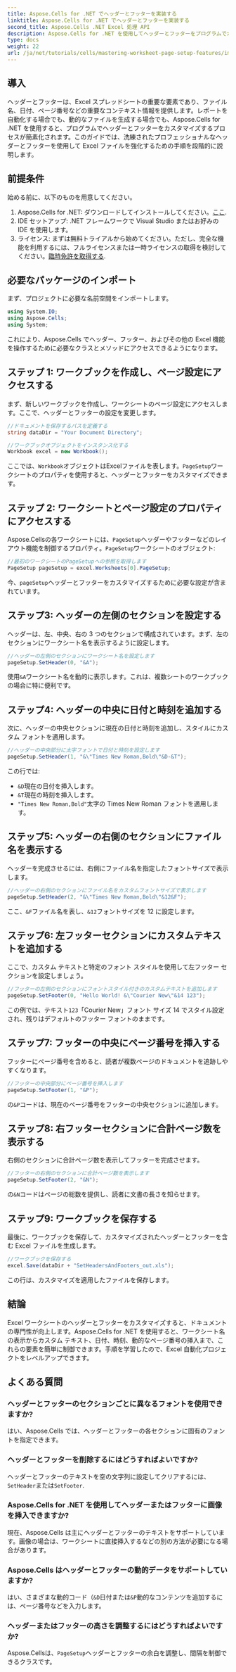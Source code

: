 ```yaml
---
title: Aspose.Cells for .NET でヘッダーとフッターを実装する
linktitle: Aspose.Cells for .NET でヘッダーとフッターを実装する
second_title: Aspose.Cells .NET Excel 処理 API
description: Aspose.Cells for .NET を使用してヘッダーとフッターをプログラムでカスタマイズし、Excel ドキュメントを向上させる方法を学びます。この包括的なガイドでは、ワークブックの設定からワークシート名の動的な挿入まで、各手順を順を追って説明します。
type: docs
weight: 22
url: /ja/net/tutorials/cells/mastering-worksheet-page-setup-features/implement-header-footer/
---
```

## 導入

ヘッダーとフッターは、Excel スプレッドシートの重要な要素であり、ファイル名、日付、ページ番号などの重要なコンテキスト情報を提供します。レポートを自動化する場合でも、動的なファイルを生成する場合でも、Aspose.Cells for .NET を使用すると、プログラムでヘッダーとフッターをカスタマイズするプロセスが簡素化されます。このガイドでは、洗練されたプロフェッショナルなヘッダーとフッターを使用して Excel ファイルを強化するための手順を段階的に説明します。

## 前提条件

始める前に、以下のものを用意してください。

1.  Aspose.Cells for .NET: ダウンロードしてインストールしてください。[ここ](https://releases.aspose.com/cells/net/).
2. IDE セットアップ: .NET フレームワークで Visual Studio またはお好みの IDE を使用します。
3. ライセンス: まずは無料トライアルから始めてください。ただし、完全な機能を利用するには、フルライセンスまたは一時ライセンスの取得を検討してください。[臨時免許を取得する](https://purchase.aspose.com/temporary-license/).

## 必要なパッケージのインポート

まず、プロジェクトに必要な名前空間をインポートします。

```csharp
using System.IO;
using Aspose.Cells;
using System;
```

これにより、Aspose.Cells でヘッダー、フッター、およびその他の Excel 機能を操作するために必要なクラスとメソッドにアクセスできるようになります。

## ステップ 1: ワークブックを作成し、ページ設定にアクセスする

まず、新しいワークブックを作成し、ワークシートのページ設定にアクセスします。ここで、ヘッダーとフッターの設定を変更します。

```csharp
//ドキュメントを保存するパスを定義する
string dataDir = "Your Document Directory";

//ワークブックオブジェクトをインスタンス化する
Workbook excel = new Workbook();
```

ここでは、`Workbook`オブジェクトはExcelファイルを表します。`PageSetup`ワークシートのプロパティを使用すると、ヘッダーとフッターをカスタマイズできます。

## ステップ 2: ワークシートとページ設定のプロパティにアクセスする

Aspose.Cellsの各ワークシートには、`PageSetup`ヘッダーやフッターなどのレイアウト機能を制御するプロパティ。`PageSetup`ワークシートのオブジェクト:

```csharp
//最初のワークシートのPageSetupへの参照を取得します
PageSetup pageSetup = excel.Worksheets[0].PageSetup;
```

今、`pageSetup`ヘッダーとフッターをカスタマイズするために必要な設定が含まれています。

## ステップ3: ヘッダーの左側のセクションを設定する

ヘッダーは、左、中央、右の 3 つのセクションで構成されています。まず、左のセクションにワークシート名を表示するように設定します。

```csharp
//ヘッダーの左側のセクションにワークシート名を設定します
pageSetup.SetHeader(0, "&A");
```

使用`&A`ワークシート名を動的に表示します。これは、複数シートのワークブックの場合に特に便利です。

## ステップ4: ヘッダーの中央に日付と時刻を追加する

次に、ヘッダーの中央セクションに現在の日付と時刻を追加し、スタイルにカスタム フォントを適用します。

```csharp
//ヘッダーの中央部分に太字フォントで日付と時刻を設定します
pageSetup.SetHeader(1, "&\"Times New Roman,Bold\"&D-&T");
```

この行では:
- `&D`現在の日付を挿入します。
- `&T`現在の時刻を挿入します。
- `"Times New Roman,Bold"`太字の Times New Roman フォントを適用します。

## ステップ5: ヘッダーの右側のセクションにファイル名を表示する

ヘッダーを完成させるには、右側にファイル名を指定したフォントサイズで表示します。

```csharp
//ヘッダーの右側のセクションにファイル名をカスタムフォントサイズで表示します
pageSetup.SetHeader(2, "&\"Times New Roman,Bold\"&12&F");
```

ここ、`&F`ファイル名を表し、`&12`フォントサイズを 12 に設定します。

## ステップ6: 左フッターセクションにカスタムテキストを追加する

ここで、カスタム テキストと特定のフォント スタイルを使用して左フッター セクションを設定しましょう。

```csharp
//フッターの左側のセクションにフォントスタイル付きのカスタムテキストを追加します
pageSetup.SetFooter(0, "Hello World! &\"Courier New\"&14 123");
```

この例では、テキスト`123`「Courier New」フォント サイズ 14 でスタイル設定され、残りはデフォルトのフッター フォントのままです。

## ステップ7: フッターの中央にページ番号を挿入する

フッターにページ番号を含めると、読者が複数ページのドキュメントを追跡しやすくなります。

```csharp
//フッターの中央部分にページ番号を挿入します
pageSetup.SetFooter(1, "&P");
```

の`&P`コードは、現在のページ番号をフッターの中央セクションに追加します。

## ステップ8: 右フッターセクションに合計ページ数を表示する

右側のセクションに合計ページ数を表示してフッターを完成させます。

```csharp
//フッターの右側のセクションに合計ページ数を表示します
pageSetup.SetFooter(2, "&N");
```

の`&N`コードはページの総数を提供し、読者に文書の長さを知らせます。

## ステップ9: ワークブックを保存する

最後に、ワークブックを保存して、カスタマイズされたヘッダーとフッターを含む Excel ファイルを生成します。

```csharp
//ワークブックを保存する
excel.Save(dataDir + "SetHeadersAndFooters_out.xls");
```

この行は、カスタマイズを適用したファイルを保存します。

## 結論

Excel ワークシートのヘッダーとフッターをカスタマイズすると、ドキュメントの専門性が向上します。Aspose.Cells for .NET を使用すると、ワークシート名の表示からカスタム テキスト、日付、時刻、動的なページ番号の挿入まで、これらの要素を簡単に制御できます。手順を学習したので、Excel 自動化プロジェクトをレベルアップできます。

## よくある質問

### ヘッダーとフッターのセクションごとに異なるフォントを使用できますか?
はい、Aspose.Cells では、ヘッダーとフッターの各セクションに固有のフォントを指定できます。

### ヘッダーとフッターを削除するにはどうすればよいですか?
ヘッダーとフッターのテキストを空の文字列に設定してクリアするには、`SetHeader`または`SetFooter`.

### Aspose.Cells for .NET を使用してヘッダーまたはフッターに画像を挿入できますか?
現在、Aspose.Cells は主にヘッダーとフッターのテキストをサポートしています。画像の場合は、ワークシートに直接挿入するなどの別の方法が必要になる場合があります。

### Aspose.Cells はヘッダーとフッターの動的データをサポートしていますか?  
はい、さまざまな動的コード（`&D`日付または`&P`動的なコンテンツを追加するには、ページ番号などを入力します。

### ヘッダーまたはフッターの高さを調整するにはどうすればよいですか?  
 Aspose.Cellsは、`PageSetup`ヘッダーとフッターの余白を調整し、間隔を制御できるクラスです。